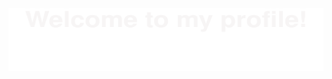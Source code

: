 <img decoding="async" src="https://github.com/zheshigewenti/zheshigewenti/blob/master/Bottom_up.svg" width=1000 height=100>
<p align="center">

</p>
<!--   my-icons -->
<!--   grid-snake -->
<!-- ![](https://github.com/zheshigewenti/github-contribution-grid-snake.svg) -->


